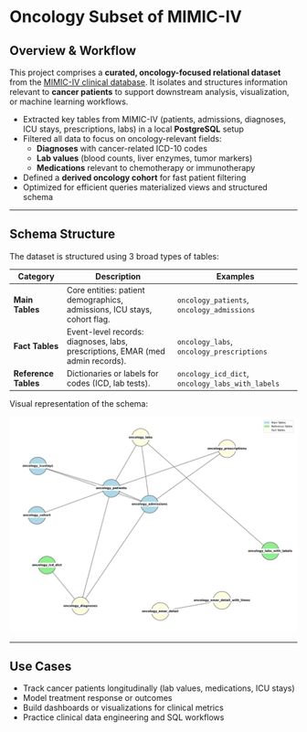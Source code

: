 # Oncology Subset of MIMIC-IV

## Overview & Workflow

This project comprises a **curated, oncology-focused relational dataset** from the [MIMIC-IV clinical database](https://mimic.physionet.org/). It isolates and structures information relevant to **cancer patients** to support downstream analysis, visualization, or machine learning workflows.

- Extracted key tables from MIMIC-IV (patients, admissions, diagnoses, ICU stays, prescriptions, labs) in a local **PostgreSQL** setup
- Filtered all data to focus on oncology-relevant fields:
  - **Diagnoses** with cancer-related ICD-10 codes
  - **Lab values** (blood counts, liver enzymes, tumor markers)
  - **Medications** relevant to chemotherapy or immunotherapy
- Defined a **derived oncology cohort** for fast patient filtering
- Optimized for efficient queries materialized views and structured schema

---

## Schema Structure

The dataset is structured using 3 broad types of tables:

| Category        | Description                                                                            | Examples |
|-----------------|----------------------------------------------------------------------------------------|----------|
| **Main Tables** | Core entities: patient demographics, admissions, ICU stays, cohort flag.              | `oncology_patients`, `oncology_admissions` |
| **Fact Tables** | Event-level records: diagnoses, labs, prescriptions, EMAR (med admin records).         | `oncology_labs`, `oncology_prescriptions` |
| **Reference Tables** | Dictionaries or labels for codes (ICD, lab tests).                               | `oncology_icd_dict`, `oncology_labs_with_labels` |



Visual representation of the schema:

![Oncology-Focused MIMIC-IV Schema](files/oncology_mimic_schema.png)


---

## Use Cases

- Track cancer patients longitudinally (lab values, medications, ICU stays)
- Model treatment response or outcomes
- Build dashboards or visualizations for clinical metrics
- Practice clinical data engineering and SQL workflows

